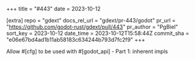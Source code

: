 +++
title = "#443"
date = 2023-10-12

[extra]
repo = "gdext"
docs_rel_url = "gdext/pr-443/godot"
pr_url = "https://github.com/godot-rust/gdext/pull/443"
pr_author = "PgBiel"
sort_key = 2023-10-12
date_time = 2023-10-12T15:58:44Z
commit_sha = "e06e67bd4ad1b11ab58183c634244b793d7fc2f9"
+++

Allow #[cfg] to be used with #[godot_api] - Part 1: inherent impls
